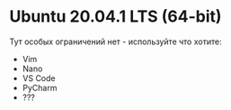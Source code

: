 # Ubuntu 20.04.1 LTS (64-bit)

Тут особых ограничений нет - используйте что хотите:
- Vim
- Nano
- VS Code
- PyCharm
- ???
